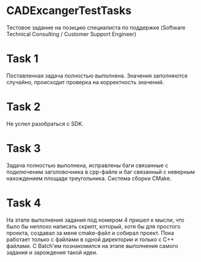# CADExcangerTestTasks
Тестовое задание на позицию специалиста по поддержке (Software Technical Consulting / Customer Support Engineer)
# Task 1
Поставленная задача полностью выполнена. Значения заполняются случайно, происходит проверка на корректность значений.
# Task 2
Не успел разобраться с SDK.
# Task 3
Задача полностью выполнена, исправлены баги связанные с подключеним заголовочника в cpp-файле и баг связанный с неверным нахождением площади треугольника.
Система сборки CMake.
# Task 4
На этапе выполнения задания под номером 4 пришел к мысли, что было бы неплохо написать скрипт, который, хотя бы для простого проекта, создавал за меня cmake-файл и собирал проект. Пока работает только с файлами в одной директории и только с C++ файлами. С Batch'ем познакомился на этапе выполнения самого задания и зарождения такой идеи.
